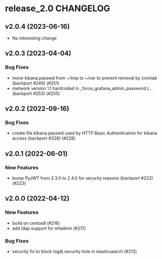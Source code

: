 # release_2.0 CHANGELOG

## v2.0.4 (2023-06-16)

- No interesting change

## v2.0.3 (2023-04-04)

### Bug Fixes

- move kibana.passwd from ~/tmp to ~/var to prevent removal by crontab (backport #249) (#251)
- metwork version 1.1 hardcoded in _force_grafana_admin_password (… (backport #253) (#255)

## v2.0.2 (2022-09-16)

### Bug Fixes

- create file kibana.passwd used by HTTP Basic Authentication for kibana access (backport #226) (#228)

## v2.0.1 (2022-06-01)

### New Features

- bump PyJWT from 2.3.0 to 2.4.0 for security reasons (backport #222) (#223)

## v2.0.0 (2022-04-12)

### New Features

- build on centos8 (#216)
- add ldap support for mfadmin (#217)

### Bug Fixes

- security fix to block log4j security hole in elasticsearch (#212)


